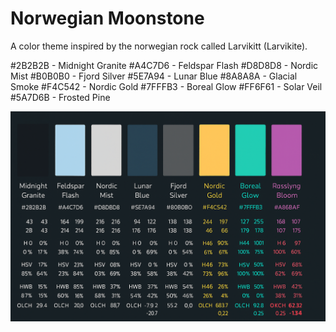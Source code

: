 # Norwegian Moonstone

A color theme inspired by the norwegian rock called Larvikitt (Larvikite).

#2B2B2B - Midnight Granite
#A4C7D6 - Feldspar Flash
#D8D8D8 - Nordic Mist
#B0B0B0 - Fjord Silver
#5E7A94 - Lunar Blue
#8A8A8A - Glacial Smoke
#F4C542 - Nordic Gold
#7FFFB3 - Boreal Glow
#FF6F61 - Solar Veil
#5A7D6B - Frosted Pine

![Showcase Palette](./theme_showcase_2.png "Nordic Moonstone")
